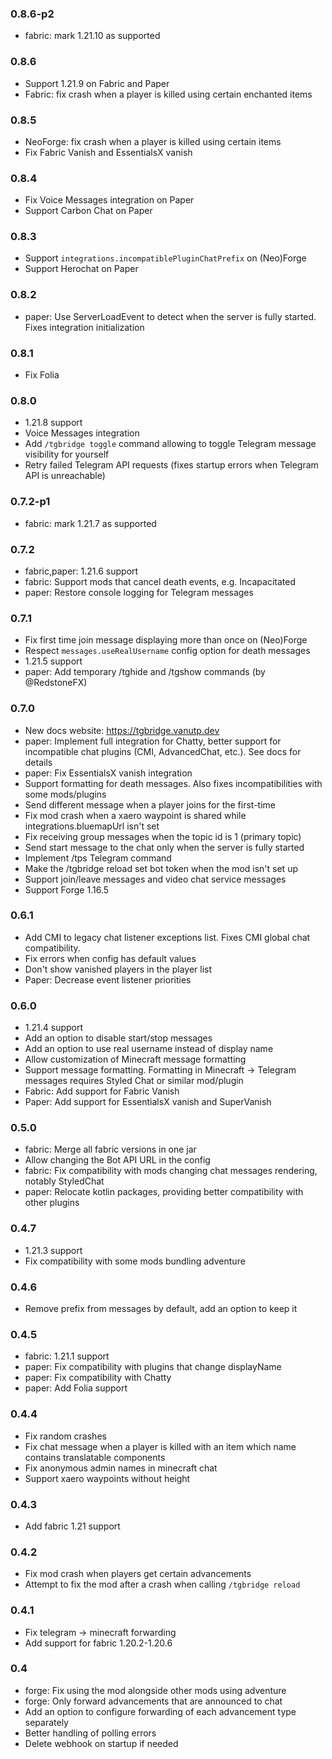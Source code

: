 ### 0.8.6-p2

- fabric: mark 1.21.10 as supported

### 0.8.6

- Support 1.21.9 on Fabric and Paper
- Fabric: fix crash when a player is killed using certain enchanted items

### 0.8.5

- NeoForge: fix crash when a player is killed using certain items
- Fix Fabric Vanish and EssentialsX vanish

### 0.8.4

- Fix Voice Messages integration on Paper
- Support Carbon Chat on Paper

### 0.8.3

- Support `integrations.incompatiblePluginChatPrefix` on (Neo)Forge
- Support Herochat on Paper

### 0.8.2

- paper: Use ServerLoadEvent to detect when the server is fully started. Fixes integration initialization

### 0.8.1

- Fix Folia

### 0.8.0

- 1.21.8 support
- Voice Messages integration
- Add `/tgbridge toggle` command allowing to toggle Telegram message visibility for yourself
- Retry failed Telegram API requests (fixes startup errors when Telegram API is unreachable)

### 0.7.2-p1

- fabric: mark 1.21.7 as supported

### 0.7.2

- fabric,paper: 1.21.6 support
- fabric: Support mods that cancel death events, e.g. Incapacitated
- paper: Restore console logging for Telegram messages

### 0.7.1

- Fix first time join message displaying more than once on (Neo)Forge
- Respect `messages.useRealUsername` config option for death messages
- 1.21.5 support
- paper: Add temporary /tghide and /tgshow commands (by @RedstoneFX)

### 0.7.0

- New docs website: https://tgbridge.vanutp.dev
- paper: Implement full integration for Chatty, better support for incompatible chat plugins (CMI, AdvancedChat, etc.). See docs for details
- paper: Fix EssentialsX vanish integration
- Support formatting for death messages. Also fixes incompatibilities with some mods/plugins
- Send different message when a player joins for the first-time
- Fix mod crash when a xaero waypoint is shared while integrations.bluemapUrl isn't set
- Fix receiving group messages when the topic id is 1 (primary topic)
- Send start message to the chat only when the server is fully started
- Implement /tps Telegram command
- Make the /tgbridge reload set bot token when the mod isn't set up
- Support join/leave messages and video chat service messages
- Support Forge 1.16.5

### 0.6.1

- Add CMI to legacy chat listener exceptions list. Fixes CMI global chat compatibility.
- Fix errors when config has default values
- Don't show vanished players in the player list
- Paper: Decrease event listener priorities

### 0.6.0

- 1.21.4 support
- Add an option to disable start/stop messages
- Add an option to use real username instead of display name
- Allow customization of Minecraft message formatting
- Support message formatting. Formatting in Minecraft -> Telegram messages requires Styled Chat or similar mod/plugin
- Fabric: Add support for Fabric Vanish
- Paper: Add support for EssentialsX vanish and SuperVanish

### 0.5.0

- fabric: Merge all fabric versions in one jar
- Allow changing the Bot API URL in the config
- fabric: Fix compatibility with mods changing chat messages rendering, notably StyledChat
- paper: Relocate kotlin packages, providing better compatibility with other plugins

### 0.4.7

- 1.21.3 support
- Fix compatibility with some mods bundling adventure

### 0.4.6

- Remove prefix from messages by default, add an option to keep it

### 0.4.5

- fabric: 1.21.1 support
- paper: Fix compatibility with plugins that change displayName
- paper: Fix compatibility with Chatty
- paper: Add Folia support

### 0.4.4

- Fix random crashes
- Fix chat message when a player is killed with an item which name contains translatable components
- Fix anonymous admin names in minecraft chat
- Support xaero waypoints without height

### 0.4.3

- Add fabric 1.21 support

### 0.4.2

- Fix mod crash when players get certain advancements
- Attempt to fix the mod after a crash when calling `/tgbridge reload`

### 0.4.1

- Fix telegram -> minecraft forwarding
- Add support for fabric 1.20.2-1.20.6

### 0.4

- forge: Fix using the mod alongside other mods using adventure
- forge: Only forward advancements that are announced to chat
- Add an option to configure forwarding of each advancement type separately
- Better handling of polling errors
- Delete webhook on startup if needed
